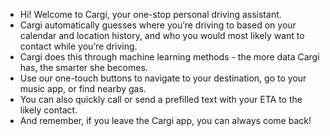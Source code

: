 * Hi! Welcome to Cargi, your one-stop personal driving assistant.
* Cargi automatically guesses where you’re driving to based on your calendar and location history, and who you would most likely want to contact while you’re driving. 
* Cargi does this through machine learning methods - the more data Cargi has, the smarter she becomes.
* Use our one-touch buttons to navigate to your destination, go to your music app, or find nearby gas.
* You can also quickly call or send a prefilled text with your ETA to the likely contact.
* And remember, if you leave the Cargi app, you can always come back!
